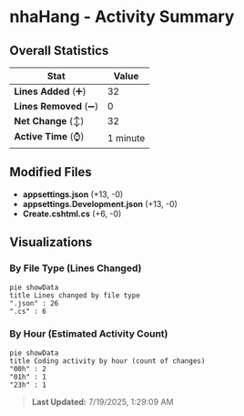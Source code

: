 # nhaHang - Activity Summary 

## Overall Statistics

| Stat                   | Value                                                             |
| ---------------------- | ----------------------------------------------------------------- |
| **Lines Added** (➕)   | 32                                          |
| **Lines Removed** (➖) | 0                                        |
| **Net Change** (↕)    | 32                |
| **Active Time** (⌚)   | 1 minute |


## Modified Files
- **appsettings.json** (+13, -0)
- **appsettings.Development.json** (+13, -0)
- **Create.cshtml.cs** (+6, -0)

## Visualizations

### By File Type (Lines Changed)

```mermaid
pie showData
title Lines changed by file type
".json" : 26
".cs" : 6
```

### By Hour (Estimated Activity Count)

```mermaid
pie showData
title Coding activity by hour (count of changes)
"00h" : 2
"01h" : 1
"23h" : 1
```


> **Last Updated:** 7/19/2025, 1:29:09 AM